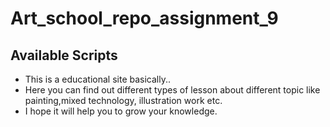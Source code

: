 # Art_school_repo_assignment_9



## Available Scripts

- This is a educational site basically.. 
- Here you can find out different types of lesson about different topic like painting,mixed technology, illustration work etc.
- I hope it will help you to grow your knowledge.
